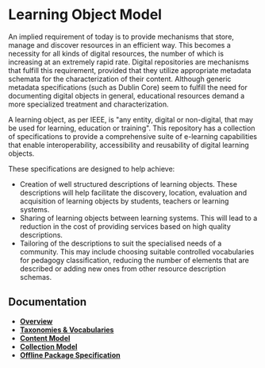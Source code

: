 # Learning Object Model

An implied requirement of today is to provide mechanisms that store, manage and discover resources in an efficient way. This becomes a necessity for all kinds of digital resources, the number of which is increasing at an extremely rapid rate. Digital repositories are mechanisms that fulfill this requirement, provided that they utilize appropriate metadata schemata for the characterization of their content. Although generic metadata specifications (such as Dublin Core) seem to fulfill the need for documenting digital objects in general, educational resources demand a more specialized treatment and characterization.

A learning object, as per IEEE, is "any entity, digital or non-digital, that may be used for learning, education or training". This repository has a collection of specifications to provide a comprehensive suite of e-learning capabilities that enable interoperability, accessibility and reusability of digital learning objects. 

These specifications are designed to help achieve:

- Creation of well structured descriptions of learning objects. These descriptions will help facilitate the discovery, location, evaluation and acquisition of learning objects by students, teachers or learning systems. 
- Sharing of learning objects between learning systems. This will lead to a reduction in the cost of providing services based on high quality descriptions.
- Tailoring of the descriptions to suit the specialised needs of a community. This may include choosing suitable controlled vocabularies for pedagogy classification, reducing the number of elements that are described or adding new ones from other resource description schemas.

## Documentation

- [**Overview**](https://github.com/sunbird-specs/LearningObjectModel/blob/main/v1/overview.md)
- [**Taxonomies & Vocabularies**](https://github.com/sunbird-specs/LearningObjectModel/blob/main/v1/framework.md)
- [**Content Model**](https://github.com/sunbird-specs/LearningObjectModel/blob/main/v1/content.md)
- [**Collection Model**](https://github.com/sunbird-specs/LearningObjectModel/blob/main/v1/collection.md)
- [**Offline Package Specification**](https://github.com/sunbird-specs/LearningObjectModel/blob/main/v1/ecar.md)

